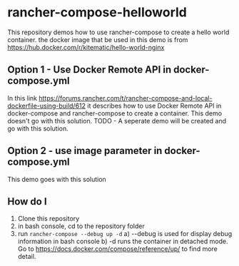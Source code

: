 # rancher-compose-helloworld
This repository demos how to use rancher-compose to create a hello world container.
the docker image that be used in this demo is from https://hub.docker.com/r/kitematic/hello-world-nginx

## Option 1 - Use Docker Remote API in docker-compose.yml
In this link https://forums.rancher.com/t/rancher-compose-and-local-dockerfile-using-build/612 it describes how to use Docker Remote API in docker-compose and rancher-compose to create a container. This demo doesn't go with this solution.
TODO - A seperate demo will be created and go with this solution.

## Option 2 - use image parameter in docker-compose.yml
This demo goes with this solution

## How do I
1) Clone this repository
2) in bash console, cd to the repository folder
3) run ```rancher-compose --debug up -d```
a) --debug is used for display debug information in bash console
b) -d runs the container in detached mode. Go to https://docs.docker.com/compose/reference/up/ to find more detail.

